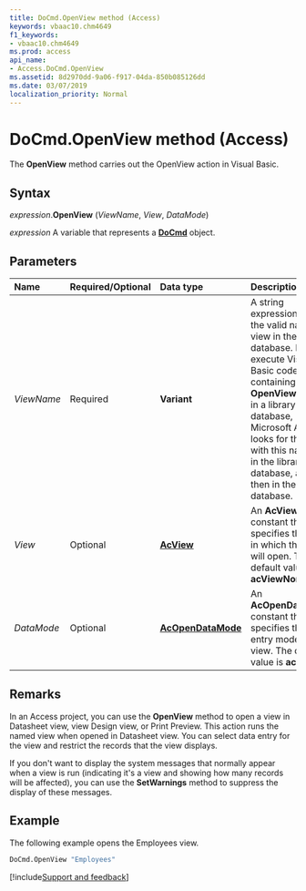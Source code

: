 ```yaml
---
title: DoCmd.OpenView method (Access)
keywords: vbaac10.chm4649
f1_keywords:
- vbaac10.chm4649
ms.prod: access
api_name:
- Access.DoCmd.OpenView
ms.assetid: 8d2970dd-9a06-f917-04da-850b085126dd
ms.date: 03/07/2019
localization_priority: Normal
---
```



# DoCmd.OpenView method (Access)

The **OpenView** method carries out the OpenView action in Visual Basic.


## Syntax

_expression_.**OpenView** (_ViewName_, _View_, _DataMode_)

_expression_ A variable that represents a **[DoCmd](Access.DoCmd.md)** object.


## Parameters

|Name|Required/Optional|Data type|Description|
|:-----|:-----|:-----|:-----|
| _ViewName_|Required|**Variant**|A string expression that's the valid name of a view in the current database. If you execute Visual Basic code containing the **OpenView** method in a library database, Microsoft Access looks for the view with this name first in the library database, and then in the current database.|
| _View_|Optional|**[AcView](Access.AcView.md)**|An **AcView** constant that specifies the view in which the view will open. The default value is **acViewNormal**.|
| _DataMode_|Optional|**[AcOpenDataMode](Access.AcOpenDataMode.md)**|An **AcOpenDataMode** constant that specifies the data entry mode for the view. The default value is **acEdit**.|

## Remarks

In an Access project, you can use the **OpenView** method to open a view in Datasheet view, view Design view, or Print Preview. This action runs the named view when opened in Datasheet view. You can select data entry for the view and restrict the records that the view displays.

If you don't want to display the system messages that normally appear when a view is run (indicating it's a view and showing how many records will be affected), you can use the **SetWarnings** method to suppress the display of these messages.


## Example

The following example opens the Employees view.

```vb
DoCmd.OpenView "Employees"
```


[!include[Support and feedback](~/includes/feedback-boilerplate.md)]